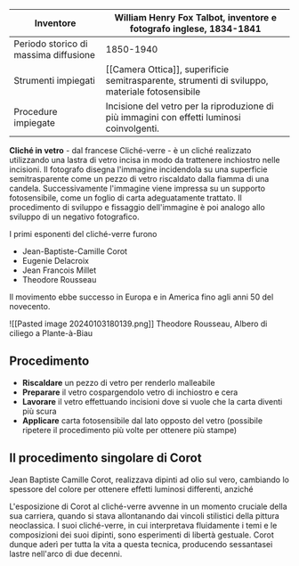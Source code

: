 | Inventore | William Henry Fox Talbot, inventore e fotografo inglese, 1834-1841 |
| ---- | ---- |
| Periodo storico di massima diffusione | 1850-1940 |
| Strumenti impiegati | [[Camera Ottica]], superificie semitrasparente, strumenti di sviluppo, materiale fotosensibile |
| Procedure impiegate | Incisione del vetro per la riproduzione di più immagini con effetti luminosi coinvolgenti. |
**Cliché in vetro** - dal francese Cliché-verre - è un cliché realizzato utilizzando una lastra di vetro incisa in modo da trattenere inchiostro nelle incisioni. Il fotografo disegna l'immagine incidendola su una superficie semitrasparente come un pezzo di vetro riscaldato dalla fiamma di una candela. Successivamente l'immagine viene impressa su un supporto fotosensibile, come un foglio di carta adeguatamente trattato. Il procedimento di sviluppo e fissaggio dell'immagine è poi analogo allo sviluppo di un negativo fotografico. 

I primi esponenti del cliché-verre furono
- Jean-Baptiste-Camille Corot
- Eugenie Delacroix
- Jean Francois Millet
- Theodore Rousseau

Il movimento ebbe successo in Europa e in America fino agli anni 50 del novecento.

![[Pasted image 20240103180139.png]]
Theodore Rousseau, Albero di ciliego a Plante-à-Biau
## Procedimento

- **Riscaldare** un pezzo di vetro per renderlo malleabile
- **Preparare** il vetro cospargendolo vetro di inchiostro e cera
- **Lavorare** il vetro effettuando incisioni dove si vuole che la carta diventi più scura
- **Applicare** carta fotosensibile dal lato opposto del vetro (possibile ripetere il procedimento più volte per ottenere più stampe)

## Il procedimento singolare di Corot

Jean Baptiste Camille Corot,  realizzava dipinti ad olio sul vero, cambiando lo spessore del colore per ottenere effetti luminosi differenti, anziché 

L'esposizione di Corot al cliché-verre avvenne in un momento cruciale della sua carriera, quando si stava allontanando dai vincoli stilistici della pittura neoclassica. I suoi cliché-verre, in cui interpretava fluidamente i temi e le composizioni dei suoi dipinti, sono esperimenti di libertà gestuale. Corot dunque aderì per tutta la vita a questa tecnica, producendo sessantasei lastre nell'arco di due decenni.
